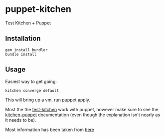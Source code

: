 puppet-kitchen
==============

Test Kitchen + Puppet


Installation
------------

```
gem install bundler
bundle install
```

Usage
-----

Easiest way to get going:

```
kitchen converge default
```

This will bring up a vm, run puppet apply.

Most the the [test-kitchen](https://github.com/test-kitchen/test-kitchen#usage)
work with puppet, however make sure to see
the [kitchen-puppet](https://github.com/neillturner/kitchen-puppet/blob/master/provisioner_options.md)
documentation (even though the explanation isn't nearly as it needs to be).


Most information has been taken from [here](http://ehaselwanter.com/en/blog/2014/05/08/using-test-kitchen-with-puppet/)
